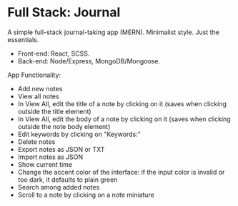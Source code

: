 # Full Stack: Journal

A simple full-stack journal-taking app (MERN). Minimalist style. Just the essentials.

-   Front-end: React, SCSS.
-   Back-end: Node/Express, MongoDB/Mongoose.

App Functionality:

-   Add new notes
-   View all notes
-   In View All, edit the title of a note by clicking on it (saves when clicking outside the title element)
-   In View All, edit the body of a note by clicking on it (saves when clicking outside the note body element)
-   Edit keywords by clicking on "Keywords:"
-   Delete notes
-   Export notes as JSON or TXT
-   Import notes as JSON
-   Show current time
-   Change the accent color of the interface: if the input color is invalid or too dark, it defaults to plain green
-   Search among added notes
-   Scroll to a note by clicking on a note miniature
